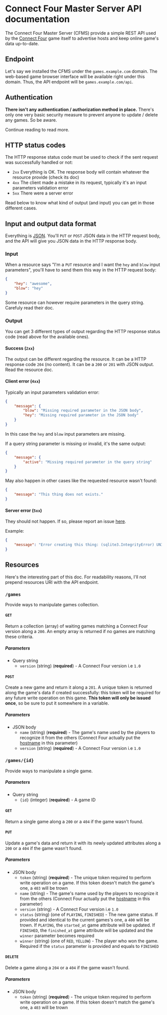 # Connect Four Master Server API documentation

The Connect Four Master Server (CFMS) provide a simple REST API used by the [Connect Four](https://github.com/EpocDotFr/connectfour)
game itself to advertise hosts and keep online game's data up-to-date.

## Endpoint

Let's say we installed the CFMS under the `games.example.com` domain. The web-based game browser
interface will be available right under this domain. Thus, the API endpoint will be `games.example.com/api`.

## Authentication

**There isn't any authentication / authorization method in place.** There's only one very basic security
measure to prevent anyone to update / delete any games. So be aware.

Continue reading to read more.

## HTTP status codes

The HTTP response status code must be used to check if the sent request was successfully handled or not:

  - `2xx` Everything is OK. The response body will contain whatever the resource provide (check its doc)
  - `4xx` The client made a mistake in its request, typically it's an input parameters validation error
  - `5xx` There were a server error

Read below to know what kind of output (and input) you can get in those different cases.

## Input and output data format

Everything is [JSON](https://en.wikipedia.org/wiki/JSON). You'll `PUT` or `POST` JSON data in the HTTP
request body, and the API will give you JSON data in the HTTP response body.

### Input

When a resource says "I'm a `PUT` resource and I want the `hey` and `blow` input parameters", you'll
have to send them this way in the HTTP request body:

```json
{
    "hey": "awesome",
    "blow": "hey"
}
```

Some resource can however require parameters in the query string. Carefuly read their doc.

### Output

You can get 3 different types of output regarding the HTTP response status code (read above for the
available ones).

#### Success (`2xx`)

The output can be different regarding the resource. It can be a HTTP response code `204` (no content).
It can be a `200` or `201` with JSON output. Read the resource doc.

#### Client error (`4xx`)

Typically an input parameters validation error:

```json
{
    "message": {
        "blow": "Missing required parameter in the JSON body",
        "hey": "Missing required parameter in the JSON body"
    }
}
```

In this case the `hey` and `blow` input parameters are missing.

If a query string parameter is missing or invalid, it's the same output:

```json
{
    "message": {
        "active": "Missing required parameter in the query string"
    }
}
```

May also happen in other cases like the requested resource wasn't found:

```json
{
    "message": "This thing does not exists."
}
```

#### Server error (`5xx`)

They should not happen. If so, please report an issue [here](https://github.com/EpocDotFr/connectfour-master-server/issues).

Example:

```json
{
    "message": "Error creating this thing: (sqlite3.IntegrityError) UNIQUE constraint failed: thing.thingy"
}
```

## Resources

Here's the interesting part of this doc. For readability reasons, I'll not prepend resources URI with
the API endpoint.

### `/games`

Provide ways to manipulate games collection.

#### `GET`

Return a collection (array) of waiting games matching a Connect Four version along a `200`. An empty
array is returned if no games are matching these criteria.

##### Parameters

  - Query string
    - `version` (string) (**required**) - A Connect Four version i.e `1.0`

#### `POST`

Create a new game and return it along a `201`. A unique token is returned along the game's data if created
successfully: this token will be required for any future write operation on this game. **This token
will only be issued once**, so be sure to put it somewhere in a variable.

##### Parameters

  - JSON body
    - `name` (string) (**required**) - The game's name used by the players to recognize it from the others (Connect Four actually put the [hostname](https://en.wikipedia.org/wiki/Hostname) in this parameter)
    - `version` (string) (**required**) - A Connect Four version i.e `1.0`

### `/games/{id}`

Provide ways to manipulate a single game.

##### Parameters

  - Query string
    - `{id}` (integer) (**required**) - A game ID

#### `GET`

Return a single game along a `200` or a `404` if the game wasn't found.

#### `PUT`

Update a game's data and return it with its newly updated attributes along a `200` or a `404` if the
game wasn't found.

##### Parameters

  - JSON body
    - `token` (string) (**required**) - The unique token required to perform write operation on a game. If this token doesn't match the game's one, a `403` will be trown
    - `name` (string) - The game's name used by the players to recognize it from the others (Connect Four actually put the [hostname](https://en.wikipedia.org/wiki/Hostname) in this parameter)
    - `version` (string) - A Connect Four version i.e `1.0`
    - `status` (string) (one of `PLAYING`, `FINISHED`) - The new game status. If provided and identical to the current games's one, a `400` will be trown. If `PLAYING`, the `started_at` game attribute will be updated. If `FINISHED`, the `finished_at` game attribute will be updated and the `winner` parameter becomes required
    - `winner` (string) (one of `RED`, `YELLOW`) - The player who won the game. Required if the `status` parameter is provided and equals to `FINISHED`

#### `DELETE`

Delete a game along a `204` or a `404` if the game wasn't found.

##### Parameters

  - JSON body
    - `token` (string) (**required**) - The unique token required to perform write operation on a game. If this token doesn't match the game's one, a `403` will be trown
